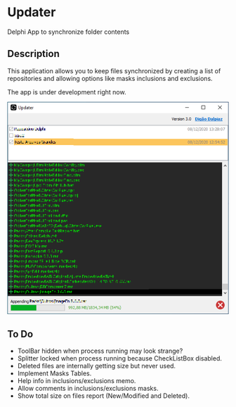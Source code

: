 # Updater
Delphi App to synchronize folder contents

## Description

This application allows you to keep files synchronized by creating a list of repositories and allowing options like masks inclusions and exclusions.

The app is under development right now.

![Preview](images/preview.png)

## To Do

- ToolBar hidden when process running may look strange?
- Splitter locked when process running because CheckListBox disabled.
- Deleted files are internally getting size but never used.
- Implement Masks Tables.
- Help info in inclusions/exclusions memo.
- Allow comments in inclusions/exclusions masks.
- Show total size on files report (New/Modified and Deleted).
